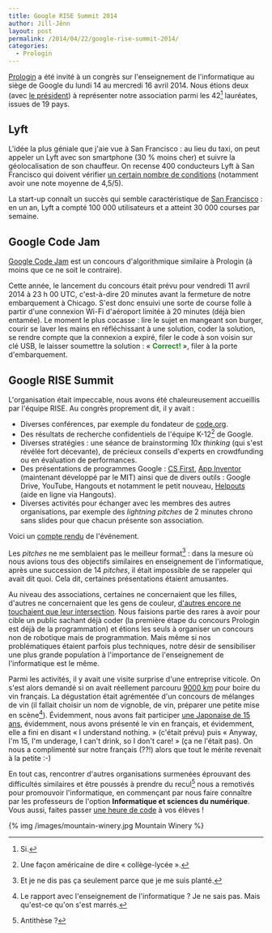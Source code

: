 ```yaml
---
title: Google RISE Summit 2014
author: Jill-Jênn
layout: post
permalink: /2014/04/22/google-rise-summit-2014/
categories:
  - Prologin
---
```

[Prologin](/2014/02/11/prologin-concours-national-informatique/) a été invité à un congrès sur l'enseignement de l'informatique au siège de Google du lundi 14 au mercredi 16 avril 2014. Nous étions deux (avec [le président](http://twitter.com/serialk_)) à représenter notre association parmi les 42[^1] lauréates, issues de 19 pays.

 [^1]: Si.

## Lyft

L'idée la plus géniale que j'aie vue à San Francisco : au lieu du taxi, on peut appeler un Lyft avec son smartphone (30 % moins cher) et suivre la géolocalisation de son chauffeur. On recense 400 conducteurs Lyft à San Francisco qui doivent vérifier [un certain nombre de conditions](http://www.lyft.com/safety) (notamment avoir une note moyenne de 4,5/5).

La start-up connaît un succès qui semble caractéristique de [San Francisco](https://twitter.com/clairecm/status/443139401892507648) : en un an, Lyft a compté 100 000 utilisateurs et a atteint 30 000 courses par semaine.

## Google Code Jam

[Google Code Jam](http://code.google.com) est un concours d'algorithmique similaire à Prologin (à moins que ce ne soit le contraire).

Cette année, le lancement du concours était prévu pour vendredi 11 avril 2014 à 23 h 00 UTC, c'est-à-dire 20 minutes avant la fermeture de notre embarquement à Chicago. S'est donc ensuivi une sorte de course folle à partir d'une connexion Wi-Fi d'aéroport limitée à 20 minutes (déjà bien entamée). Le moment le plus cocasse : lire le sujet en mangeant son burger, courir se laver les mains en réfléchissant à une solution, coder la solution, se rendre compte que la connexion a expiré, filer le code à son voisin sur clé USB, le laisser soumettre la solution : « <font style="color: forestgreen">**Correct!**</font> », filer à la porte d'embarquement.

## Google RISE Summit

L'organisation était impeccable, nous avons été chaleureusement accueillis par l'équipe RISE. Au congrès proprement dit, il y avait :

- Diverses conférences, par exemple du fondateur de [code.org](http://code.org).
- Des résultats de recherche confidentiels de l'équipe K-12[^2] de Google.
- Diverses stratégies : une séance de brainstorming *10x thinking* (qui s'est révélée fort décevante), de précieux conseils d'experts en crowdfunding ou en évaluation de performances.
- Des présentations de programmes Google : [CS First](http://www.cs-first.com), [App Inventor](http://appinventor.mit.edu/explore/) (maintenant développé par le MIT) ainsi que de divers outils : Google Drive, YouTube, Hangouts et notamment le petit nouveau, [Helpouts](http://helpouts.google.com) (aide en ligne via Hangouts).
- Diverses activités pour échanger avec les membres des autres organisations, par exemple des *lightning pitches* de 2 minutes chrono sans slides pour que chacun présente son association.

Voici un [compte rendu](http://jiji.cat/rise/) de l'événement.

Les *pitches* ne me semblaient pas le meilleur format[^3] : dans la mesure où nous avions tous des objectifs similaires en enseignement de l'informatique, après une succession de 14 *pitches*, il était impossible de se rappeler qui avait dit quoi. Cela dit, certaines présentations étaient amusantes.

Au niveau des associations, certaines ne concernaient que les filles, d'autres ne concernaient que les gens de couleur, [d'autres encore ne touchaient que leur intersection](http://www.blackgirlscode.com). Nous faisions partie des rares à avoir pour cible un public sachant déjà coder (la première étape du concours Prologin est déjà de la programmation) et étions les seuls à organiser un concours non de robotique mais de programmation. Mais même si nos problématiques étaient parfois plus techniques, notre désir de sensibiliser une plus grande population à l'importance de l'enseignement de l'informatique est le même.

Parmi les activités, il y avait une visite surprise d'une entreprise viticole. On s'est alors demandé si on avait réellement parcouru [9000 km](http://www.wolframalpha.com/input/?i=distance+between+37.256968%2C+-122.0625834+and+49.004%2C+2.5711) pour boire du vin français. La dégustation était agrémentée d'un concours de mélanges de vin (il fallait choisir un nom de vignoble, de vin, préparer une petite mise en scène[^4]). Évidemment, nous avons fait participer [une Japonaise de 15 ans](http://ajw.asahi.com/article/behind_news/people/AJ201211160007), évidemment, nous avons présenté le vin en français, et évidemment, elle a fini en disant « I understand nothing. » (c'était prévu) puis « Anyway, I'm 15, I'm underage, I can't drink, so I don't care! » (ça ne l'était pas). On nous a complimenté sur notre français (??!) alors que tout le mérite revenait à la petite :-)

En tout cas, rencontrer d'autres organisations surmenées éprouvant des difficultés similaires et être poussés à prendre du recul[^5] nous a remotivés pour promouvoir l'informatique, en commençant par nous faire connaître par les professeurs de l'option **Informatique et sciences du numérique**. Vous aussi, faites passer [une heure de code](http://code.org) à vos élèves !

 [^2]: Une façon américaine de dire « collège-lycée ».
 [^3]: Et je ne dis pas ça seulement parce que je me suis planté.
 [^4]: Le rapport avec l'enseignement de l'informatique ? Je ne sais pas. Mais qu'est-ce qu'on s'est marrés.
 [^5]: Antithèse ?

{% img /images/mountain-winery.jpg Mountain Winery %}
